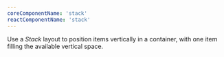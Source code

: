 ```yaml
---
coreComponentName: 'stack'
reactComponentName: 'stack'
---
```

Use a *Stack* layout to position items vertically in a container, with one item filling the available vertical space.
